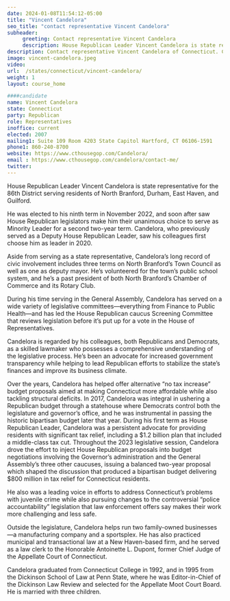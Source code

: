 ```yaml
---
date: 2024-01-08T11:54:12-05:00
title: "Vincent Candelora"
seo_title: "contact representative Vincent Candelora"
subheader:
     greeting: Contact representative Vincent Candelora
     description: House Republican Leader Vincent Candelora is state representative for the 86th District serving residents of North Branford, Durham, East Haven, and Guilford. He was elected to his ninth term in November 2022.
description: Contact representative Vincent Candelora of Connecticut. Contact information for Vincent Candelora includes email address, phone number, and mailing address.
image: vincent-candelora.jpeg
video:
url:  /states/connecticut/vincent-candelora/
weight: 1
layout: course_home

####candidate
name: Vincent Candelora
state: Connecticut
party: Republican
role: Representatives
inoffice: current
elected: 2007
mailing1: Suite 109 Room 4203 State Capitol Hartford, CT 06106-1591
phone1: 860-240-8700
website: https://www.cthousegop.com/Candelora/
email : https://www.cthousegop.com/candelora/contact-me/
twitter:
---
```


House Republican Leader Vincent Candelora is state representative for the 86th District serving residents of North Branford, Durham, East Haven, and Guilford.

He was elected to his ninth term in November 2022, and soon after saw House Republican legislators make him their unanimous choice to serve as Minority Leader for a second two-year term. Candelora, who previously served as a Deputy House Republican Leader, saw his colleagues first choose him as leader in 2020.

Aside from serving as a state representative, Candelora’s long record of civic involvement includes three terms on North Branford’s Town Council as well as one as deputy mayor. He’s volunteered for the town’s public school system, and he’s a past president of both North Branford’s Chamber of Commerce and its Rotary Club.

During his time serving in the General Assembly, Candelora has served on a wide variety of legislative committees—everything from Finance to Public Health—and has led the House Republican caucus Screening Committee that reviews legislation before it’s put up for a vote in the House of Representatives.

Candelora is regarded by his colleagues, both Republicans and Democrats, as a skilled lawmaker who possesses a comprehensive understanding of the legislative process. He’s been an advocate for increased government transparency while helping to lead Republican efforts to stabilize the state’s finances and improve its business climate.

Over the years, Candelora has helped offer alternative “no tax increase” budget proposals aimed at making Connecticut more affordable while also tackling structural deficits. In 2017, Candelora was integral in ushering a Republican budget through a statehouse where Democrats control both the legislature and governor’s office, and he was instrumental in passing the historic bipartisan budget later that year. During his first term as House Republican Leader, Candelora was a persistent advocate for providing residents with significant tax relief, including a $1.2 billion plan that included a middle-class tax cut. Throughout the 2023 legislative session, Candelora drove the effort to inject House Republican proposals into budget negotiations involving the Governor’s administration and the General Assembly’s three other caucuses, issuing a balanced two-year proposal which shaped the discussion that produced a bipartisan budget delivering $800 million in tax relief for Connecticut residents.

He also was a leading voice in efforts to address Connecticut’s problems with juvenile crime while also pursuing changes to the controversial “police accountability” legislation that law enforcement offers say makes their work more challenging and less safe.

Outside the legislature, Candelora helps run two family-owned businesses—a manufacturing company and a sportsplex. He has also practiced municipal and transactional law at a New Haven-based firm, and he served as a law clerk to the Honorable Antoinette L. Dupont, former Chief Judge of the Appellate Court of Connecticut.

Candelora graduated from Connecticut College in 1992, and in 1995 from the Dickinson School of Law at Penn State, where he was Editor-in-Chief of the Dickinson Law Review and selected for the Appellate Moot Court Board. He is married with three children.
